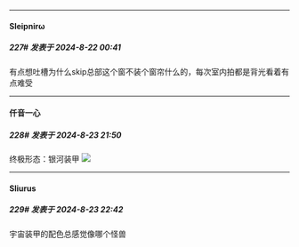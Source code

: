 ﻿
*****

####  Sleipnirω  
##### 227#       发表于 2024-8-22 00:41

有点想吐槽为什么skip总部这个窗不装个窗帘什么的，每次室内拍都是背光看着有点难受


*****

####  仟音一心  
##### 228#       发表于 2024-8-23 21:50

终极形态：银河装甲
<img src="https://p.sda1.dev/19/e747f1fd38b533689cb4803ce94351c8/image.jpg" referrerpolicy="no-referrer">


*****

####  Sliurus  
##### 229#       发表于 2024-8-23 22:42

宇宙装甲的配色总感觉像哪个怪兽

